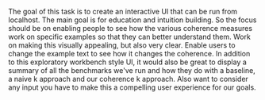 The goal of this task is to create an interactive UI that can be run from localhost.  The main goal is for education and intuition building.  So the focus should be on enabling people to see how the various coherence measures work on specific examples so that they can better understand them.  Work on making this visually appealing, but also very clear.  Enable users to change the example text to see how it changes the coherence.  In addition to this exploratory workbench style UI, it would also be great to display a summary of all the benchmarks we've run and how they do with a baseline, a naive k approach and our coherence k approach. Also want to consider any input you have to make this a compelling user experience for our goals.

